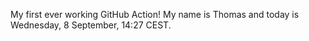 My first ever working GitHub Action!
My name is Thomas and today is Wednesday, 8 September, 14:27 CEST. 
